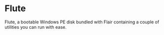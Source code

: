 # Flute
Flute, a bootable Windows PE disk bundled with Flair containing a couple of utilities you can run with ease.
